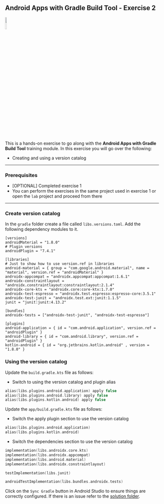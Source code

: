 ## Android Apps with Gradle Build Tool - Exercise 2

<p align="left">
<img width="10%" height="10%" src="https://user-images.githubusercontent.com/120980/174325546-8558160b-7f16-42cb-af0f-511849f22ebc.png">
</p>

This is a hands-on exercise to go along with the
**Android Apps with Gradle Build Tool** training module. In this exercise
you will go over the following:

* Creating and using a version catalog

---
### Prerequisites

* [OPTIONAL] Completed exercise 1
* You can perform the exercises in the same project used in exercise 1
or open the `lab` project and proceed from there

---
### Create version catalog

In the `gradle` folder create a file called `libs.versions.toml`. Add the
following dependency modules to it.

```text
[versions]
androidMaterial = "1.8.0"
# Plugin versions
androidPlugin = "7.4.1"

[libraries]
# Just to show how to use version.ref in libraries
android-material = { group = "com.google.android.material", name = "material", version.ref = "androidMaterial" }
androidx-appcompat = "androidx.appcompat:appcompat:1.6.1"
androidx-constraintlayout = "androidx.constraintlayout:constraintlayout:2.1.4"
androidx-core-kts = "androidx.core:core-ktx:1.7.0"
androidx-test-espresso = "androidx.test.espresso:espresso-core:3.5.1"
androidx-test-junit = "androidx.test.ext:junit:1.1.5"
junit = "junit:junit:4.13.2"

[bundles]
androidx-tests = ["androidx-test-junit", "androidx-test-espresso"]

[plugins]
android-application = { id = "com.android.application", version.ref = "androidPlugin" }
android-library = { id = "com.android.library", version.ref = "androidPlugin" }
kotlin-android = { id = "org.jetbrains.kotlin.android" , version = "1.8.0" }
```

### Using the version catalog

Update the `build.gradle.kts` file as follows:

* Switch to using the version catalog and plugin alias

```kotlin
alias(libs.plugins.android.application) apply false
alias(libs.plugins.android.library) apply false
alias(libs.plugins.kotlin.android) apply false
```

Update the `app/build.gradle.kts` file as follows:

* Switch the apply plugin section to use the version catalog

```kotlin
alias(libs.plugins.android.application)
alias(libs.plugins.kotlin.android)
```

* Switch the dependencies section to use the version catalog

```kotlin
implementation(libs.androidx.core.kts)
implementation(libs.androidx.appcompat)
implementation(libs.android.material)
implementation(libs.androidx.constraintlayout)

testImplementation(libs.junit)

androidTestImplementation(libs.bundles.androidx.tests)
```

Click on the `Sync Gradle` button in Android Studio to ensure things are
correctly configured. If there is an issue refer to the
[solution folder](solution/).

